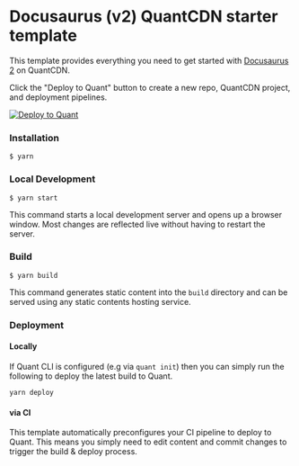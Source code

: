 # Docusaurus (v2) QuantCDN starter template

This template provides everything you need to get started with [Docusaurus 2](https://docusaurus.io/) on QuantCDN.

Click the "Deploy to Quant" button to create a new repo, QuantCDN project, and deployment pipelines.

[![Deploy to Quant](https://www.quantcdn.io/img/quant-deploy-btn-sml.svg)](https://dashboard.quantcdn.io/deploy/step-one?template=docusaurus-v2)


### Installation

```
$ yarn
```

### Local Development

```
$ yarn start
```

This command starts a local development server and opens up a browser window. Most changes are reflected live without having to restart the server.

### Build

```
$ yarn build
```

This command generates static content into the `build` directory and can be served using any static contents hosting service.

### Deployment

#### Locally

If Quant CLI is configured (e.g via `quant init`) then you can simply run the following to deploy the latest build to Quant.

```
yarn deploy
```

#### via CI

This template automatically preconfigures your CI pipeline to deploy to Quant. This means you simply need to edit content and commit changes to trigger the build & deploy process.
